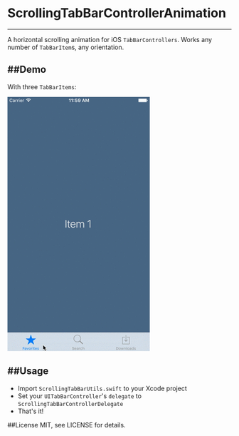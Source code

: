 # ScrollingTabBarControllerAnimation
------------------------------------

A horizontal scrolling animation for iOS `TabBarControllers`.
Works any number of `TabBarItem`s, any orientation.

##Demo
----------
With three `TabBarItems`:

!["ScrollingTabBarControllerAnimation with three tabs"](demo.gif)

##Usage
-------

* Import `ScrollingTabBarUtils.swift` to your Xcode project
* Set your `UITabBarController`'s `delegate` to `ScrollingTabBarControllerDelegate`
* That's it!

##License
MIT, see LICENSE for details.
